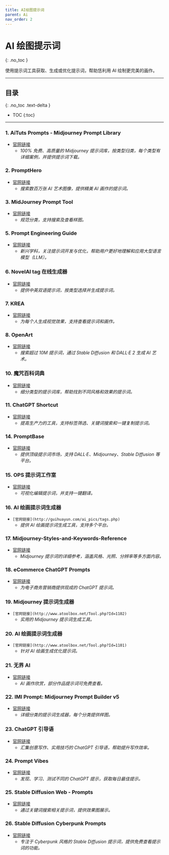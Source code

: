 ```yaml
---
title: AI绘图提示词
parent: Ai
nav_order: 2
---
```


# AI 绘图提示词
{: .no_toc }

使用提示词工具获取、生成或优化提示词，帮助恁利用 AI 绘制更完美的画作。

---

## 目录
{: .no_toc .text-delta }

- TOC
{:toc}

---

### 1. **AiTuts Prompts - Midjourney Prompt Library**
- [官网链接](https://prompts.aituts.com/)
  - *100% 免费、高质量的 Midjourney 提示词库，按类型归类，每个类型有详细案例，并提供提示词下载。*

### 2. **PromptHero**
- [官网链接](https://prompthero.com/)
  - *搜索数百万张 AI 艺术图像，提供精美 AI 画作的提示词。*

### 3. **MidJourney Prompt Tool**
- [官网链接](https://prompt.noonshot.com/)
  - *规范分类，支持搜索及查看样图。*

### 5. **Prompt Engineering Guide**
- [官网链接](https://www.promptingguide.ai/zh)
  - *新兴学科，关注提示词开发与优化，帮助用户更好地理解和应用大型语言模型（LLM）。*

### 6. **NovelAI tag 在线生成器**
- [官网链接](https://wolfchen.top/tag/)
  - *提供中英双语提示词，按类型选择并生成提示词。*

### 7. **KREA**
- [官网链接](https://search.krea.ai/)
  - *为每个人生成视觉效果，支持查看提示词和画作。*

### 8. **OpenArt**
- [官网链接](https://openart.ai/discovery)
  - *搜索超过 10M 提示词，通过 Stable Diffusion 和 DALL·E 2 生成 AI 艺术。*

### 10. **魔咒百科词典**
- [官网链接](https://aitag.top/)
  - *细分类型的提示词库，帮助找到不同风格和效果的提示词。*

### 11. **ChatGPT Shortcut**
- [官网链接](https://www.aishort.top/)
  - *提高生产力的工具，支持标签筛选、关键词搜索和一键复制提示词。*

### 14. **PromptBase**
- [官网链接](https://promptbase.com/)
  - *提供顶级提示词市场，支持 DALL·E、Midjourney、Stable Diffusion 等平台。*

### 15. **OPS 提示词工作室**
- [官网链接](https://moonvy.com/apps/ops/)
  - *可视化编辑提示词，并支持一键翻译。*

### 16. **AI 绘画提示词生成器**
- `[官网链接](http://guihuayun.com/ai_pics/tags.php)`
  - *提供 AI 绘画提示词生成工具，支持多个平台。*

### 17. **Midjourney-Styles-and-Keywords-Reference**
- [官网链接](https://github.com/willwulfken/MidJourney-Styles-and-Keywords-Reference)
  - *Midjourney 提示词的详细参考，涵盖风格、光照、分辨率等多方面内容。*

### 18. **eCommerce ChatGPT Prompts**
- [官网链接](https://www.ecommerceprompts.com/)
  - *为电子商务营销商提供现成的 ChatGPT 提示词。*

### 19. **Midjourney 提示词生成器**
- `[官网链接](http://www.atoolbox.net/Tool.php?Id=1102)`
  - *实用的 Midjourney 提示词生成工具。*

### 20. **AI 绘画提示词生成器**
- `[官网链接](http://www.atoolbox.net/Tool.php?Id=1101)`
  - *针对 AI 绘画生成优化提示词。*

### 21. **无界 AI**
- [官网链接](https://www.wujieai.com/)
  - *AI 画作欣赏，部分作品提示词可免费查看。*

### 22. **IMI Prompt: Midjourney Prompt Builder v5**
- [官网链接](https://www.imiprompt.com/builder)
  - *详细分类的提示词生成器，每个分类提供样图。*

### 23. **ChatGPT 引导语**
- [官网链接](https://prompts.fresns.cn/)
  - *汇集创意写作、实用技巧的 ChatGPT 引导语，帮助提升写作效率。*

### 24. **Prompt Vibes**
- [官网链接](https://www.promptvibes.com/)
  - *发现、学习、测试不同的 ChatGPT 提示，获取每日最佳提示。*

### 25. **Stable Diffusion Web - Prompts**
- [官网链接](https://stablediffusionweb.com/prompts)
  - *通过关键词搜索相关提示词，提供效果图展示。*

### 26. **Stable Diffusion Cyberpunk Prompts**
- [官网链接](https://prompthero.com/stable-diffusion-cyberpunk-prompts)
  - *专注于 Cyberpunk 风格的 Stable Diffusion 提示词，提供免费查看提示词的功能。*

